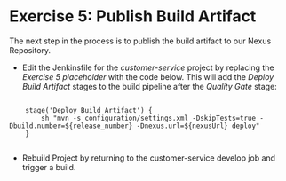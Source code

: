 # Exercise 5: Publish Build Artifact
The next step in the process is to publish the build artifact to our Nexus Repository.

* Edit the Jenkinsfile for the *customer-service* project by replacing the *Exercise 5 placeholder*  with the code below. 
  This will add the *Deploy Build Artifact* stages to the build pipeline after the *Quality Gate* stage:

```
	
	stage('Deploy Build Artifact') { 
		sh "mvn -s configuration/settings.xml -DskipTests=true -Dbuild.number=${release_number} -Dnexus.url=${nexusUrl} deploy"	 
	}
	

```

* Rebuild Project by returning to the customer-service develop job and trigger a build.
